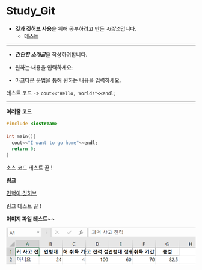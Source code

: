 # Study_Git
- **깃과 깃허브 사용**을 위해 공부하려고 만든 *저장소*입니다.
  - 테스트
***

- ***간단한 소개글***을 작성하려합니다.

- ~~원하는 내용을 입력하세요.~~

- 마크다운 문법을 통해 원하는 내용을 입력하세요.

테스트 코드 -> `cout<<"Hello, World!"<<endl;`

---

**여러줄 코드**


```C++
#include <iostream>

int main(){
  cout<<"I want to go home"<<endl;
  return 0;
}
```

소스 코드 테스트 끝 !

**링크**

[민혁이 깃허브](github.com/Mindol7, "클릭하면 저의 깃허브로 이동합니당")

링크 테스트 끝 !

**이미지 파일 테스트~~**

![프로필 이미지](./SmartSelectImage_2023-12-12-02-08-29.png)
